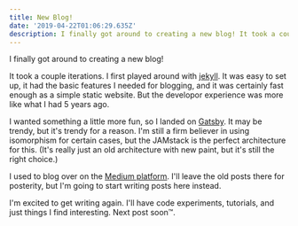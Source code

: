 ```yaml
---
title: New Blog!
date: '2019-04-22T01:06:29.635Z'
description: I finally got around to creating a new blog! It took a couple iterations...
---
```


I finally got around to creating a new blog!

It took a couple iterations. I first played around with [jekyll][jekyll]. It was easy to set up, it had the basic features I needed for blogging, and it was certainly fast enough as a simple static website. But the developor experience was more like what I had 5 years ago.

I wanted something a little more fun, so I landed on [Gatsby][gatsby]. It may be trendy, but it's trendy for a reason. I'm still a firm believer in using isomorphism for certain cases, but the JAMstack is the perfect architecture for this. (It's really just an old architecture with new paint, but it's still the right choice.)

I used to blog over on the [Medium platform][medium]. I'll leave the old posts there for posterity, but I'm going to start writing posts here instead.

I'm excited to get writing again. I'll have code experiments, tutorials, and just things I find interesting. Next post soon&trade;.

[jekyll]: https://github.com/jekyll/jekyll
[gatsby]: https://www.gatsbyjs.org
[medium]: https://medium.com/@timmywil
